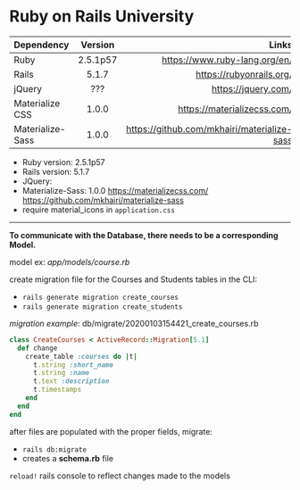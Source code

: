 # Ruby on Rails University

| Dependency      | Version   | Links  |
| --------------- |:---------:| ------:|
| Ruby            | 2.5.1p57  | https://www.ruby-lang.org/en/ |
| Rails           | 5.1.7     | https://rubyonrails.org/ |
| jQuery          | ???       | https://jquery.com/ |
| Materialize CSS | 1.0.0     | https://materializecss.com/ |
| Materialize-Sass| 1.0.0     | https://github.com/mkhairi/materialize-sass |

* Ruby version: 2.5.1p57
*  Rails version: 5.1.7
*  JQuery:
*  Materialize-Sass: 1.0.0
https://materializecss.com/
https://github.com/mkhairi/materialize-sass
  * require material_icons in `application.css`

---
**To communicate with the Database, there needs to be a corresponding Model.**

model ex: _app/models/course.rb_

create migration file for the Courses and Students tables in the CLI:
- `rails generate migration create_courses`
- `rails generate migration create_students`

_migration example_: db/migrate/20200103154421_create_courses.rb

```ruby
class CreateCourses < ActiveRecord::Migration[5.1]
  def change
    create_table :courses do |t|
      t.string :short_name
      t.string :name
      t.text :description
      t.timestamps
    end
  end
end
```

after files are populated with the proper fields, migrate:
- `rails db:migrate`
- creates a __schema.rb__ file

`reload!` rails console to reflect changes made to the models
